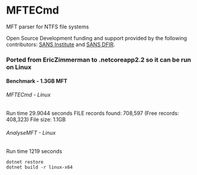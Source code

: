 # MFTECmd

MFT parser for NTFS file systems

Open Source Development funding and support provided by the following contributors: [SANS Institute](http://sans.org/) and [SANS DFIR](http://dfir.sans.org/).

### Ported from EricZimmerman to .netcoreapp2.2 so it can be run on Linux 

#### Benchmark - 1.3GB MFT
###### MFTECmd - Linux 
Run time 29.9044 seconds
FILE records found: 708,597 (Free records: 408,323) File size: 1.1GB

###### AnalyseMFT - Linux 
Run time 1219 seconds

```
dotnet restore
dotnet build -r linux-x64
```
